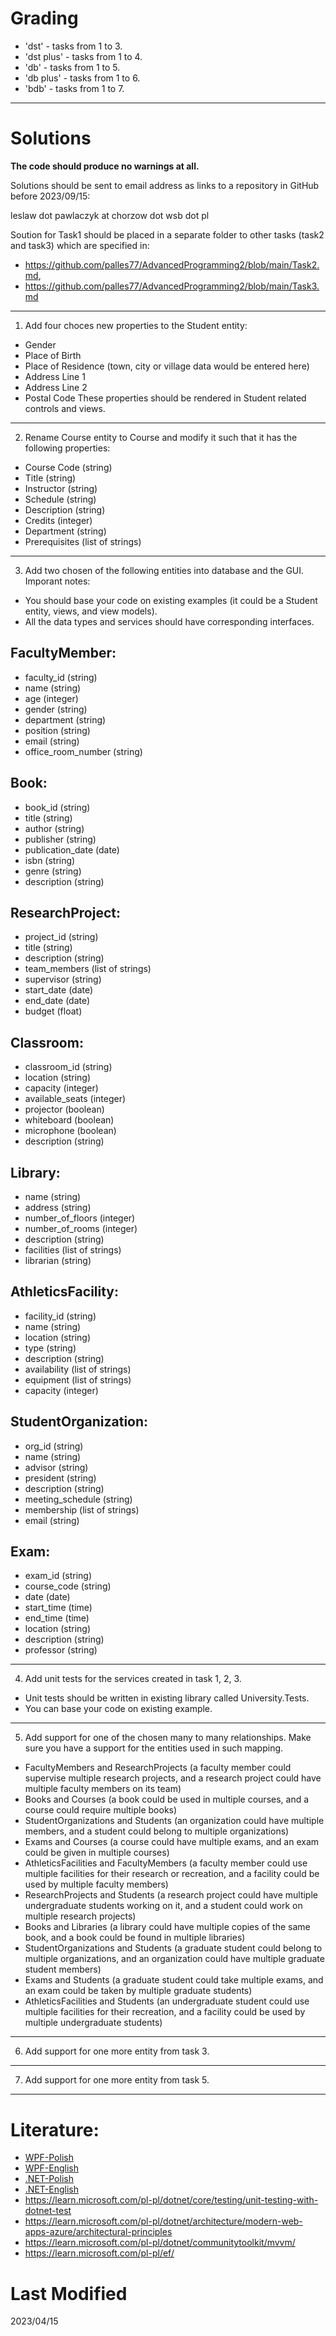 # Grading

* 'dst' - tasks from 1 to 3.
* 'dst plus' - tasks from 1 to 4.
* 'db' - tasks from 1 to 5.
* 'db plus' - tasks from 1 to 6.
* 'bdb' - tasks from 1 to 7.

-----------------------------------

# Solutions

**The code should produce no warnings at all.**

Solutions should be sent to email address as links to a repository in GitHub before 2023/09/15: 

leslaw dot pawlaczyk at chorzow dot wsb dot pl

Soution for Task1 should be placed in a separate folder to other tasks (task2 and task3) which are specified in:

* https://github.com/palles77/AdvancedProgramming2/blob/main/Task2.md, 
* https://github.com/palles77/AdvancedProgramming2/blob/main/Task3.md

-----------------------------------

1. Add four choces new properties to the Student entity:
* Gender
* Place of Birth
* Place of Residence (town, city or village data would be entered here)
* Address Line 1
* Address Line 2
* Postal Code
These properties should be rendered in Student related controls and views.

-----------------------------------

2. Rename Course entity to Course and modify it such that it has the following properties:

* Course Code (string)
* Title (string)
* Instructor (string)
* Schedule (string)
* Description (string)
* Credits (integer)
* Department (string)
* Prerequisites (list of strings)

-----------------------------------

3. Add two chosen of the following entities into database and the GUI. 
Imporant notes:
* You should base your code on existing examples (it could be a Student entity, views, and view models).
* All the data types and services should have corresponding interfaces.

## FacultyMember:
* faculty_id (string)
* name (string)
* age (integer)
* gender (string)
* department (string)
* position (string)
* email (string)
* office_room_number (string)

## Book:
* book_id (string)
* title (string)
* author (string)
* publisher (string)
* publication_date (date)
* isbn (string)
* genre (string)
* description (string)

## ResearchProject:
* project_id (string)
* title (string)
* description (string)
* team_members (list of strings)
* supervisor (string)
* start_date (date)
* end_date (date)
* budget (float)

## Classroom:
* classroom_id (string)
* location (string)
* capacity (integer)
* available_seats (integer)
* projector (boolean)
* whiteboard (boolean)
* microphone (boolean)
* description (string)

## Library:
* name (string)
* address (string)
* number_of_floors (integer)
* number_of_rooms (integer)
* description (string)
* facilities (list of strings)
* librarian (string)

## AthleticsFacility:
* facility_id (string)
* name (string)
* location (string)
* type (string)
* description (string)
* availability (list of strings)
* equipment (list of strings)
* capacity (integer)

## StudentOrganization:
* org_id (string)
* name (string)
* advisor (string)
* president (string)
* description (string)
* meeting_schedule (string)
* membership (list of strings)
* email (string)

## Exam:
* exam_id (string)
* course_code (string)
* date (date)
* start_time (time)
* end_time (time)
* location (string)
* description (string)
* professor (string)

-----------------------------------

4. Add unit tests for the services created in task 1, 2, 3.
* Unit tests should be written in existing library called University.Tests.
* You can base your code on existing example.

-----------------------------------

5. Add support for one of the chosen many to many relationships. Make sure you have a support for the entities used in such mapping.

* FacultyMembers and ResearchProjects (a faculty member could supervise multiple research projects, and a research project could have multiple faculty members on its team)
* Books and Courses (a book could be used in multiple courses, and a course could require multiple books)
* StudentOrganizations and Students (an organization could have multiple members, and a student could belong to multiple organizations)
* Exams and Courses (a course could have multiple exams, and an exam could be given in multiple courses)
* AthleticsFacilities and FacultyMembers (a faculty member could use multiple facilities for their research or recreation, and a facility could be used by multiple faculty members)
* ResearchProjects and Students (a research project could have multiple undergraduate students working on it, and a student could work on multiple research projects)
* Books and Libraries (a library could have multiple copies of the same book, and a book could be found in multiple libraries)
* StudentOrganizations and Students (a graduate student could belong to multiple organizations, and an organization could have multiple graduate student members)
* Exams and Students (a graduate student could take multiple exams, and an exam could be taken by multiple graduate students)
* AthleticsFacilities and Students (an undergraduate student could use multiple facilities for their recreation, and a facility could be used by multiple undergraduate students)

-----------------------------------

6. Add support for one more entity from task 3.

-----------------------------------

7. Add support for one more entity from task 5.

-----------------------------------

# Literature:

* [WPF-Polish](https://github.com/palles77/AdvancedProgramming2/blob/main/wpf-en-7.0.pdf)
* [WPF-English](https://github.com/palles77/AdvancedProgramming2/blob/main/wpf-en-7.0.pdf)
* [.NET-Polish](https://github.com/palles77/AdvancedProgramming2/blob/main/dotnet-fundamentals-pl.pdf)
* [.NET-English](https://github.com/palles77/AdvancedProgramming2/blob/main/dotnet-fundamentals-en.pdf)
* https://learn.microsoft.com/pl-pl/dotnet/core/testing/unit-testing-with-dotnet-test
* https://learn.microsoft.com/pl-pl/dotnet/architecture/modern-web-apps-azure/architectural-principles
* https://learn.microsoft.com/pl-pl/dotnet/communitytoolkit/mvvm/
* https://learn.microsoft.com/pl-pl/ef/


# Last Modified

2023/04/15

